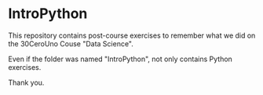 # IntroPython

This repository contains post-course exercises to remember what we did on the 30CeroUno Couse "Data Science".

Even if the folder was named "IntroPython", not only contains Python exercises.

Thank you.